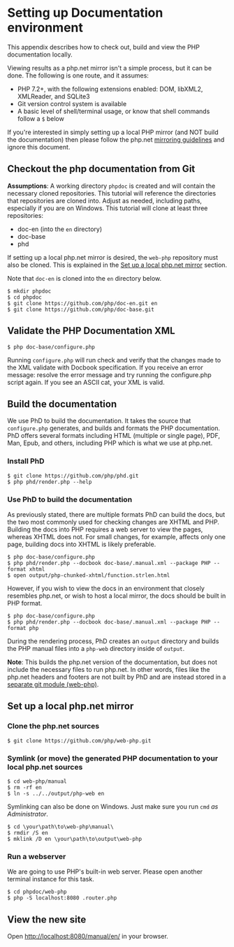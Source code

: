 # Setting up Documentation environment
This appendix describes how to check out, build and view the PHP documentation locally.

Viewing results as a php.net mirror isn't a simple process, but it can be done.
The following is one route, and it assumes:

- PHP 7.2+, with the following extensions enabled: DOM, libXML2, XMLReader, and SQLite3
- Git version control system is available
- A basic level of shell/terminal usage, or know that shell commands follow a `$` below

If you're interested in simply setting up a local PHP mirror (and NOT build the documentation) then
please follow the php.net [mirroring guidelines](http://php.net/mirroring) and ignore this document.

## Checkout the php documentation from Git
**Assumptions**: A working directory `phpdoc` is created and will contain the necessary cloned repositories. This tutorial will reference the directories that repositories are cloned into. Adjust as needed, including paths, especially if you are on Windows. This tutorial will clone at least three repositories:
 * doc-en (into the `en` directory)
 * doc-base 
 * phd

If setting up a local php.net mirror is desired, the `web-php` repository must also be cloned. This is explained in the [Set up a local php.net mirror](#set-up-a-local-phpnet-mirror) section.

Note that `doc-en` is cloned into the `en` directory below.
```
$ mkdir phpdoc
$ cd phpdoc
$ git clone https://github.com/php/doc-en.git en
$ git clone https://github.com/php/doc-base.git
```

## Validate the PHP Documentation XML
```
$ php doc-base/configure.php
```
Running `configure.php` will run check and verify that the changes made to the XML validate with Docbook specification. If you receive an error message: resolve the error message and try running the configure.php script again. If you see an ASCII cat, your XML is valid.

## Build the documentation
We use PhD to build the documentation. It takes the source that `configure.php` generates, and builds
and formats the PHP documentation. PhD offers several formats including HTML (multiple or single page),
PDF, Man, Epub, and others, including PHP which is what we use at php.net.

### Install PhD
```
$ git clone https://github.com/php/phd.git
$ php phd/render.php --help
```

### Use PhD to build the documentation
As previously stated, there are multiple formats PhD can build the docs, but the two most commonly used for checking changes are XHTML and PHP. Building the docs into PHP requires a web server to view the pages, whereas XHTML does not. For small changes, for example, affects only one page, building docs into XHTML is likely preferable.
```
$ php doc-base/configure.php
$ php phd/render.php --docbook doc-base/.manual.xml --package PHP --format xhtml
$ open output/php-chunked-xhtml/function.strlen.html
```

However, if you wish to view the docs in an environment that closely resembles php.net, or wish to host a local mirror, the docs should be built in PHP format.

```
$ php doc-base/configure.php
$ php phd/render.php --docbook doc-base/.manual.xml --package PHP --format php
```
During the rendering process, PhD creates an `output` directory and builds the PHP manual files into a `php-web` directory inside of `output`.

**Note**: This builds the php.net version of the documentation, but does not include the necessary files to run
php.net. In other words, files like the php.net headers and footers are not built by PhD and are instead stored in a
[separate git module (web-php)](https://github.com/php/web-php).

<a id="set-up-a-local-phpnet-mirror"></a>
## Set up a local php.net mirror
### Clone the php.net sources
```
$ git clone https://github.com/php/web-php.git
```

### Symlink (or move) the generated PHP documentation to your local php.net sources
```
$ cd web-php/manual
$ rm -rf en
$ ln -s ../../output/php-web en
```

Symlinking can also be done on Windows. Just make sure you run `cmd` *as Administrator*.

```
$ cd \your\path\to\web-php\manual\
$ rmdir /S en
$ mklink /D en \your\path\to\output\web-php
```

### Run a webserver
We are going to use PHP's built-in web server. Please open another terminal instance for this task.

```
$ cd phpdoc/web-php
$ php -S localhost:8080 .router.php
```

## View the new site
Open [http://localhost:8080/manual/en/](http://localhost:8080/manual/en/) in your browser.

